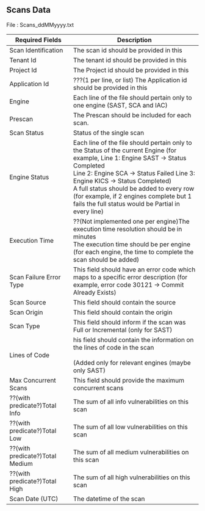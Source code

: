 ## Scans Data

File : Scans_ddMMyyyy.txt

| Required Fields         | Description                                                                                                                                                                                                                                                                                                                                                               |
| ----------------------- | ------------------------------------------------------------------------------------------------------------------------------------------------------------------------------------------------------------------------------------------------------------------------------------------------------------------------------------------------------------------------- |
| Scan Identification     | The scan id should be provided in this   |
| Tenant Id              | The tenant id should be provided in this  |
| Project Id              | The Project id should be provided in this  |
| Application Id          | ???(1 per line, or list) The Application id should be provided in this  |
| Engine                  | Each line of the file should pertain only to one engine (SAST, SCA and IAC)|
| Prescan                 | The Prescan should be included for each scan.|
| Scan Status | Status of the single scan|
| Engine Status                  | Each line of the file should pertain only to the Status of the current Engine (for example, Line 1: Engine SAST → Status Completed<br>Line 2: Engine SCA → Status Failed            Line 3: Engine KICS → Status Completed)<br>A full status should be added to every row (for example, if 2 engines complete but 1 fails the full status would be Partial in every line) |
| Execution Time          | ??(Not implemented one per engine)The execution time resolution should be in minutes<br>The execution time should be per engine (for each engine, the time to complete the scan should be added) |
| Scan Failure Error Type | This field should have an error code which maps to a specific error description (for example,  error code 30121 → Commit Already Exists)|
| Scan Source             | This field should contain the source |
| Scan Origin             | This field should contain the origin |
| Scan Type               | This field should inform if the scan was Full or Incremental (only for SAST)  |
| Lines of Code           | his field should contain the information on the lines of code in the scan<br><br>(Added only for relevant engines (maybe only SAST) |
| Max Concurrent Scans    | This field should provide the maximum concurrent scans   |
| ??(with predicate?)Total Info    | The sum of all info vulnerabilities on this scan   |
| ??(with predicate?)Total Low    | The sum of all low vulnerabilities on this scan   |
| ??(with predicate?)Total Medium    | The sum of all medium vulnerabilities on this scan   |
| ??(with predicate?)Total High    | The sum of all high vulnerabilities on this scan   |
| Scan Date (UTC)    | The datetime of the scan   |

